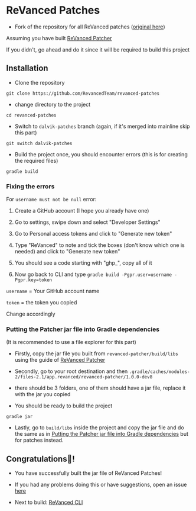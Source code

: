 # ReVanced Patches

* Fork of the repository for all ReVanced patches ([original here](https://github.com/ReVancedTeam/revanced-cli))

Assuming you have built [ReVanced Patcher](https://github.com/CriticalRange/revanced-cli/wiki/Building-ReVanced-Patcher)

If you didn't, go ahead and do it since it will be required to build this project

## Installation

* Clone the repository

`git clone https://github.com/RevancedTeam/revanced-patches`

* change directory to the project

`cd revanced-patches`

* Switch to `dalvik-patches` branch (again, if it's merged into mainline skip this part)

`git switch dalvik-patches`

* Build the project once, you should encounter errors (this is for creating the required files)

`gradle build`

### Fixing the errors

For `username must not be null` error:

1. Create a GitHub account (I hope you already have one)

2. Go to settings, swipe down and select "Developer Settings"

3. Go to Personal access tokens and click to "Generate new token"

4. Type "ReVanced" to note and tick the boxes (don't know which one is needed) and click to "Generate new token"

5. You should see a code starting with "ghp_", copy all of it

6. Now go back to CLI and type `gradle build -Pgpr.user=username -Pgpr.key=token`

`username` = Your GitHub account name

`token` = the token you copied

Change accordingly

### Putting the Patcher jar file into Gradle dependencies

(It is recommended to use a file explorer for this part)

* Firstly, copy the jar file you built from `revanced-patcher/build/libs` using the guide of [ReVanced Patcher](https://github.com/CriticalRange/revanced-cli/wiki/Building-ReVanced-Patcher)

* Secondly, go to your root destination and then `.gradle/caches/modules-2/files-2.1/app.revanced/revanced-patcher/1.0.0-dev8` 

* there should be 3 folders, one of them should have a jar file, replace it with the jar you copied

* You should be ready to build the project

`gradle jar`

* Lastly, go to `build/libs` inside the project and copy the jar file and do the same as in [Putting the Patcher jar file into Gradle dependencies](https://github.com/CriticalRange/revanced-cli/wiki/Building-ReVanced-Patches/_edit#putting-the-patcher-jar-file-into-gradle-dependencies) but for patches instead.

## Congratulations🎉!

* You have successfully built the jar file of ReVanced Patches!

* If you had any problems doing this or have suggestions, open an issue [here](https://github.com/ReVancedTeam/revanced-patches/issues)

* Next to build: [ReVanced CLI](https://github.com/CriticalRange/revanced-cli/wiki/Building-the-ReVanced-CLI)
